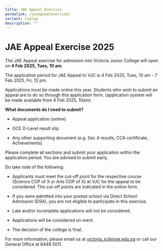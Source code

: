 ```yaml
---
title: JAE Appeal Exercise
permalink: /jaeappealexercise/
variant: tiptap
description: ""
---
```

<h1><strong>JAE Appeal Exercise 2025</strong></h1>
<p>The JAE Appeal exercise for admission into Victoria Junior College will
open on <strong>4 Feb 2025, Tues, 10 am</strong>.</p>
<p>The application period for JAE Appeal to VJC is 4 Feb 2025, Tues, 10 am
- 7 Feb 2025, Fri, 12 pm.</p>
<p>Applications must be made online this year. Students who wish to submit
an appeal are to do so through this application form. (application system
will be made available from 4 Feb 2025, 10am)</p>
<p><strong>What documents do I need to submit?</strong>
</p>
<ul data-tight="true" class="tight">
<li>
<p>Appeal application (online)</p>
</li>
<li>
<p>GCE O-Level result slip</p>
</li>
<li>
<p>Any other supporting document (e.g. Sec 4 results, CCA certificate, Achievements)</p>
</li>
</ul>
<p>Please complete all sections and submit your application within the application
period. You are advised to submit early.</p>
<p>Do take note of the following:</p>
<ul data-tight="true" class="tight">
<li>
<p>Applicants must meet the cut-off point for the respective course (Science
COP of X or Arts COP of X) at VJC for the appeal to be considered. The
cut-off points are indicated in the online form.</p>
</li>
<li>
<p>If you were admitted into your posted school via Direct School Admission
(DSA), you are not eligible to participate in this exercise.</p>
</li>
<li>
<p>Late and/or incomplete applications will not be considered.</p>
</li>
<li>
<p>Applications will be considered on merit.</p>
</li>
<li>
<p>The decision of the college is final.</p>
</li>
</ul>
<p>For more information, please email us at <a href="mailto:victoria_jc@moe.edu.sg" rel="noopener noreferrer nofollow" target="_blank">victoria_jc@moe.edu.sg</a> or call
our General Office at 6448 5011.
<br>
</p>